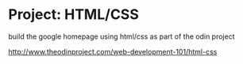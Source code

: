 # Project: HTML/CSS
build the google homepage using html/css as part of the odin project

http://www.theodinproject.com/web-development-101/html-css